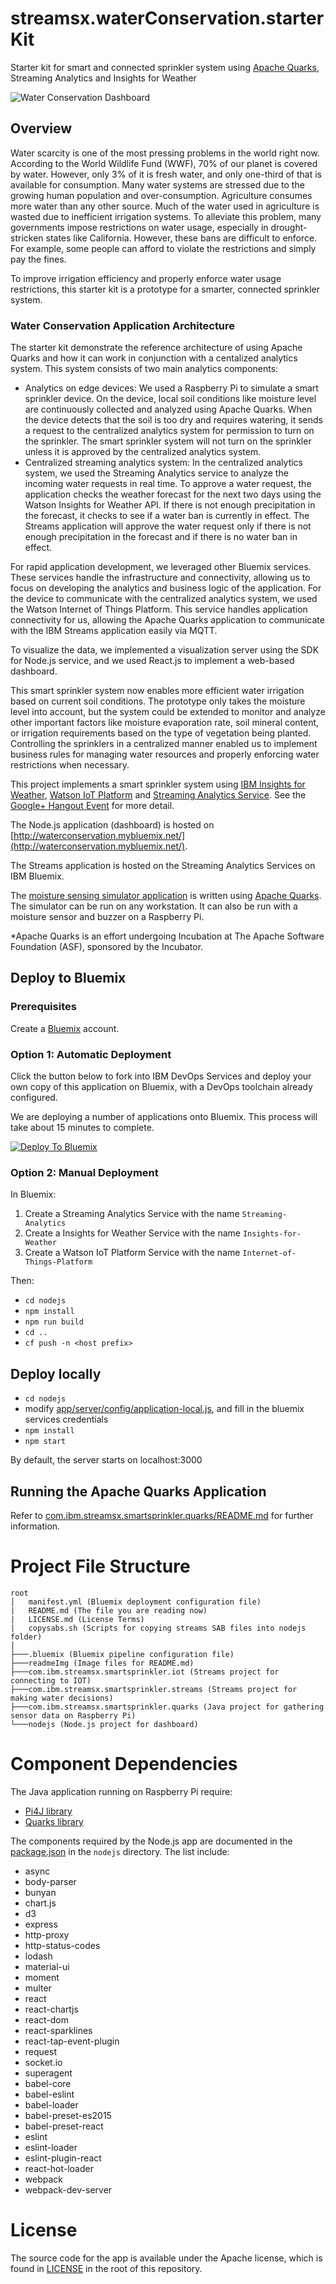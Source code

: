 # streamsx.waterConservation.starterKit

Starter kit for smart and connected sprinkler system using [Apache Quarks](http://quarks.incubator.apache.org), Streaming Analytics and Insights for Weather

![Water Conservation Dashboard](readmeImg/water_conservation_dashboard.png)

## Overview

Water scarcity is one of the most pressing problems in the world right now.  According to the World Wildlife Fund (WWF), 70% of our planet is covered by water. However, only 3% of it is fresh water, and only one-third of that is available for consumption. Many water systems are stressed due to the growing human population and over-consumption. Agriculture consumes more water than any other source. Much of the water used in agriculture is wasted due to inefficient irrigation systems. To alleviate this problem, many governments impose restrictions on water usage, especially in drought-stricken states like California. However, these bans are difficult to enforce. For example, some people can afford to violate the restrictions and simply pay the fines.

To improve irrigation efficiency and properly enforce water usage restrictions, this starter kit is a prototype for a smarter, connected sprinkler system.

### Water Conservation Application Architecture

The starter kit demonstrate the reference architecture of using Apache Quarks and how it can work in conjunction with a centalized analytics system.  This system consists of two main analytics components:

* Analytics on edge devices: We used a Raspberry Pi to simulate a smart sprinkler device. On the device, local soil conditions like moisture level are continuously collected and analyzed using Apache Quarks. When the device detects that the soil is too dry and requires watering, it sends a request to the centralized analytics system for permission to turn on the sprinkler. The smart sprinkler system will not turn on the sprinkler unless it is approved by the centralized analytics system.
* Centralized streaming analytics system: In the centralized analytics system, we used the Streaming Analytics service to analyze the incoming water requests in real time. To approve a water request, the application checks the weather forecast for the next two days using the Watson Insights for Weather API. If there is not enough precipitation in the forecast, it checks to see if a water ban is currently in effect. The Streams application will approve the water request only if there is not enough precipitation in the forecast and if there is no water ban in effect.

For rapid application development, we leveraged other Bluemix services. These services handle the infrastructure and connectivity, allowing us to focus on developing the analytics and business logic of the application. For the device to communicate with the centralized analytics system, we used the Watson Internet of Things Platform. This service handles application connectivity for us, allowing the Apache Quarks application to communicate with the IBM Streams application easily via MQTT.

To visualize the data, we implemented a visualization server using the SDK for Node.js service, and we used React.js to implement a web-based dashboard.

This smart sprinkler system now enables more efficient water irrigation based on current soil conditions. The prototype only takes the moisture level into account, but the system could be extended to monitor and analyze other important factors like moisture evaporation rate, soil mineral content, or irrigation requirements based on the type of vegetation being planted. Controlling the sprinklers in a centralized manner enabled us to implement business rules for managing water resources and properly enforcing water restrictions when necessary.

This project implements a smart sprinkler system using [IBM Insights for Weather](https://console.ng.bluemix.net/catalog/services/insights-for-weather), [Watson IoT Platform](http://www.ibm.com/cloud-computing/bluemix/internet-of-things/) and [Streaming Analytics Service](https://www.ng.bluemix.net/docs/services/StreamingAnalytics/index.html).  See the [Google+ Hangout Event](https://plus.google.com/events/c9i8t4j2mqq7g0d6ftad84c5bd8) for more detail.

The Node.js application (dashboard) is hosted on [http://waterconservation.mybluemix.net/](http://waterconservation.mybluemix.net/).

The Streams application is hosted on the Streaming Analytics Services on IBM Bluemix.

The [moisture sensing simulator application](com.ibm.streamsx.smartsprinkler.quarks) is written using [Apache Quarks](http://quarks.incubator.apache.org).  The simulator can be run on any workstation.  It can also be run with a moisture sensor and buzzer on a Raspberry Pi.

*Apache Quarks is an effort undergoing Incubation at The Apache Software Foundation (ASF), sponsored by the Incubator.

## Deploy to Bluemix

### Prerequisites

Create a [Bluemix](https://bluemix.net/) account.

### Option 1: Automatic Deployment

Click the button below to fork into IBM DevOps Services and deploy your own copy of this application on Bluemix, with a DevOps toolchain already configured.

We are deploying a number of applications onto Bluemix.  This process will take about 15 minutes to complete.

[![Deploy To Bluemix](https://bluemix.net/deploy/button.png)](https://bluemix.net/deploy/index.html?repository=https://github.com/IBMStreams/streamsx.waterConservation.starterKit.git)

### Option 2: Manual Deployment

In Bluemix:
  1. Create a Streaming Analytics Service with the name `Streaming-Analytics`
  1. Create a Insights for Weather Service with the name `Insights-for-Weather`
  1. Create a Watson IoT Platform Service with the name `Internet-of-Things-Platform`

Then:
* ```cd nodejs```
* ```npm install```
* ```npm run build```
* ```cd ..```
* ```cf push -n <host prefix>```

## Deploy locally
* ```cd nodejs```
* modify [app/server/config/application-local.js](nodejs/app/server/config/application-local.js), and fill in the bluemix services credentials
* ```npm install```
* ```npm start```

By default, the server starts on localhost:3000

## Running the Apache Quarks Application

Refer to [com.ibm.streamsx.smartsprinkler.quarks/README.md](com.ibm.streamsx.smartsprinkler.quarks/README.md) for further information.

# Project File Structure

```
root
│   manifest.yml (Bluemix deployment configuration file)
|   README.md (The file you are reading now)
|   LICENSE.md (License Terms)
|   copysabs.sh (Scripts for copying streams SAB files into nodejs folder)
│
├───.bluemix (Bluemix pipeline configuration file)
├───readmeImg (Image files for README.md)
├───com.ibm.streamsx.smartsprinkler.iot (Streams project for connecting to IOT)
├───com.ibm.streamsx.smartsprinkler.streams (Streams project for making water decisions)
├───com.ibm.streamsx.smartsprinkler.quarks (Java project for gathering sensor data on Raspberry Pi)
└───nodejs (Node.js project for dashboard)
```

# Component Dependencies

The Java application running on Raspberry Pi require:
* [Pi4J library](http://pi4j.com)
* [Quarks library](http://quarks.incubator.apache.org/docs/community)

The components required by the Node.js app are documented in the [package.json](nodejs/package.json) in the `nodejs` directory.  The list include:
* async
* body-parser
* bunyan
* chart.js
* d3
* express
* http-proxy
* http-status-codes
* lodash
* material-ui
* moment
* multer
* react
* react-chartjs
* react-dom
* react-sparklines
* react-tap-event-plugin
* request
* socket.io
* superagent
* babel-core
* babel-eslint
* babel-loader
* babel-preset-es2015
* babel-preset-react
* eslint
* eslint-loader
* eslint-plugin-react
* react-hot-loader
* webpack
* webpack-dev-server

# License

The source code for the app is available under the Apache license, which is found in [LICENSE](LICENSE) in the root of this repository.

